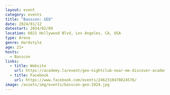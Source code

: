 ```yaml
---
layout: event
category: events
title: "Basscon: GEO"
date: 2024/01/12
datestart: 2024/02/09
location: 6021 Hollywood Blvd, Los Angeles, CA, USA
type: Arena
genre: Hardstyle
age: 21+
hosts:
  - Basscon
links:
  - title: Website
    url: https://academy.la/event/geo-nightclub-near-me-discover-academy-la-2024-feb-09-best-night-club-near-me-hollywood-los-angeles/
  - title: Facebook
    url: https://www.facebook.com/events/2462310470824576/
image: /assets/img/events/basscon-geo-2024.jpg
---
```

